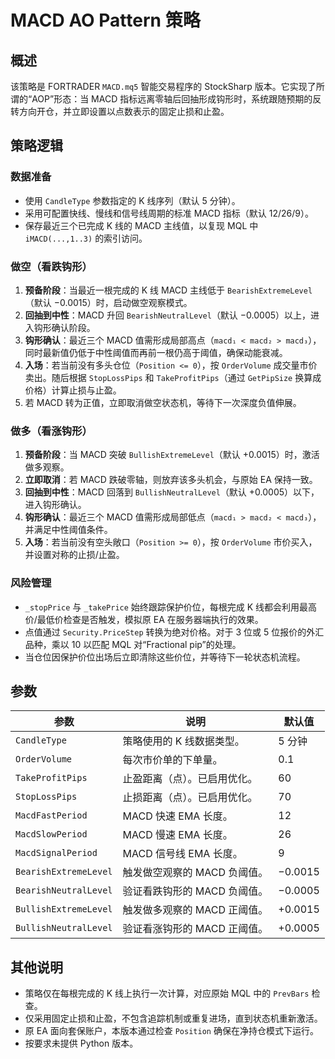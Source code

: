 # MACD AO Pattern 策略

## 概述
该策略是 FORTRADER `MACD.mq5` 智能交易程序的 StockSharp 版本。它实现了所谓的“AOP”形态：当 MACD 指标远离零轴后回抽形成钩形时，系统跟随预期的反转方向开仓，并立即设置以点数表示的固定止损和止盈。

## 策略逻辑
### 数据准备
- 使用 `CandleType` 参数指定的 K 线序列（默认 5 分钟）。
- 采用可配置快线、慢线和信号线周期的标准 MACD 指标（默认 12/26/9）。
- 保存最近三个已完成 K 线的 MACD 主线值，以复现 MQL 中 `iMACD(...,1..3)` 的索引访问。

### 做空（看跌钩形）
1. **预备阶段**：当最近一根完成的 K 线 MACD 主线低于 `BearishExtremeLevel`（默认 −0.0015）时，启动做空观察模式。
2. **回抽到中性**：MACD 升回 `BearishNeutralLevel`（默认 −0.0005）以上，进入钩形确认阶段。
3. **钩形确认**：最近三个 MACD 值需形成局部高点（`macd₁ < macd₂ > macd₃`），同时最新值仍低于中性阈值而再前一根仍高于阈值，确保动能衰减。
4. **入场**：若当前没有多头仓位（`Position <= 0`），按 `OrderVolume` 成交量市价卖出。随后根据 `StopLossPips` 和 `TakeProfitPips`（通过 `GetPipSize` 换算成价格）计算止损与止盈。
5. 若 MACD 转为正值，立即取消做空状态机，等待下一次深度负值伸展。

### 做多（看涨钩形）
1. **预备阶段**：当 MACD 突破 `BullishExtremeLevel`（默认 +0.0015）时，激活做多观察。
2. **立即取消**：若 MACD 跌破零轴，则放弃该多头机会，与原始 EA 保持一致。
3. **回抽到中性**：MACD 回落到 `BullishNeutralLevel`（默认 +0.0005）以下，进入钩形确认。
4. **钩形确认**：最近三个 MACD 值需形成局部低点（`macd₁ > macd₂ < macd₃`），并满足中性阈值条件。
5. **入场**：若当前没有空头敞口（`Position >= 0`），按 `OrderVolume` 市价买入，并设置对称的止损/止盈。

### 风险管理
- `_stopPrice` 与 `_takePrice` 始终跟踪保护价位，每根完成 K 线都会利用最高价/最低价检查是否触发，模拟原 EA 在服务器端执行的效果。
- 点值通过 `Security.PriceStep` 转换为绝对价格。对于 3 位或 5 位报价的外汇品种，乘以 10 以匹配 MQL 对“Fractional pip”的处理。
- 当仓位因保护价位出场后立即清除这些价位，并等待下一轮状态机流程。

## 参数
| 参数 | 说明 | 默认值 |
|------|------|--------|
| `CandleType` | 策略使用的 K 线数据类型。 | 5 分钟 |
| `OrderVolume` | 每次市价单的下单量。 | 0.1 |
| `TakeProfitPips` | 止盈距离（点）。已启用优化。 | 60 |
| `StopLossPips` | 止损距离（点）。已启用优化。 | 70 |
| `MacdFastPeriod` | MACD 快速 EMA 长度。 | 12 |
| `MacdSlowPeriod` | MACD 慢速 EMA 长度。 | 26 |
| `MacdSignalPeriod` | MACD 信号线 EMA 长度。 | 9 |
| `BearishExtremeLevel` | 触发做空观察的 MACD 负阈值。 | −0.0015 |
| `BearishNeutralLevel` | 验证看跌钩形的 MACD 负阈值。 | −0.0005 |
| `BullishExtremeLevel` | 触发做多观察的 MACD 正阈值。 | +0.0015 |
| `BullishNeutralLevel` | 验证看涨钩形的 MACD 正阈值。 | +0.0005 |

## 其他说明
- 策略仅在每根完成的 K 线上执行一次计算，对应原始 MQL 中的 `PrevBars` 检查。
- 仅采用固定止损和止盈，不包含追踪机制或重复进场，直到状态机重新激活。
- 原 EA 面向套保账户，本版本通过检查 `Position` 确保在净持仓模式下运行。
- 按要求未提供 Python 版本。
